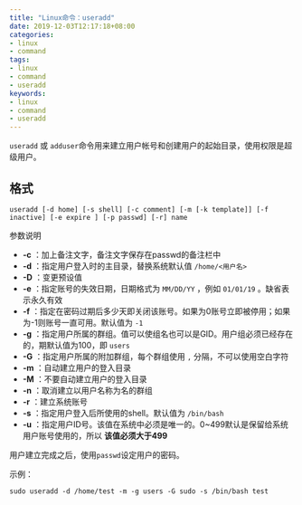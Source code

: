 ```yaml
---
title: "Linux命令：useradd"
date: 2019-12-03T12:17:18+08:00
categories:
- linux
- command
tags:
- linux
- command
- useradd
keywords:
- linux
- command
- useradd
---
```


`useradd` 或 `adduser`命令用来建立用户帐号和创建用户的起始目录，使用权限是超级用户。

<!--more-->

## 格式

```text
useradd [-d home] [-s shell] [-c comment] [-m [-k template]] [-f inactive] [-e expire ] [-p passwd] [-r] name
```

参数说明

* **-c** ：加上备注文字，备注文字保存在passwd的备注栏中
* **-d** ：指定用户登入时的主目录，替换系统默认值 `/home/<用户名>`
* **-D** ：变更预设值
* **-e** ：指定账号的失效日期，日期格式为 `MM/DD/YY` ，例如 `01/01/19` 。缺省表示永久有效
* **-f** ：指定在密码过期后多少天即关闭该账号。如果为0账号立即被停用；如果为-1则账号一直可用。默认值为 `-1`
* **-g** ：指定用户所属的群组。值可以使组名也可以是GID。用户组必须已经存在的，期默认值为100，即 `users`
* **-G** ：指定用户所属的附加群组，每个群组使用 `,` 分隔，不可以使用空白字符
* **-m** ：自动建立用户的登入目录
* **-M** ：不要自动建立用户的登入目录
* **-n** ：取消建立以用户名称为名的群组
* **-r** ：建立系统账号
* **-s** ：指定用户登入后所使用的shell。默认值为 `/bin/bash` 
* **-u** ：指定用户ID号。该值在系统中必须是唯一的。0~499默认是保留给系统用户账号使用的，所以 **该值必须大于499** 

用户建立完成之后，使用`passwd`设定用户的密码。

示例：

```text
sudo useradd -d /home/test -m -g users -G sudo -s /bin/bash test
```
